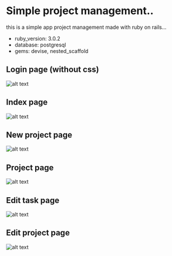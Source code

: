 # Simple project management..

this is a simple app project management made with ruby on rails...

* ruby_version: 3.0.2
* database: postgresql
* gems: devise, nested_scaffold


## Login page (without css)
![alt text](https://i.imgur.com/qDmyfDv.png)
## Index page
![alt text](https://i.imgur.com/ZrB3J9n.png)
## New project page
![alt text](https://i.imgur.com/Y4cpmIT.png)
## Project page
![alt text](https://i.imgur.com/6D7Dx6j.png)
## Edit task page
![alt text](https://i.imgur.com/dcabjoj.png)
## Edit project page
![alt text](https://i.imgur.com/5GVrbIa.png)